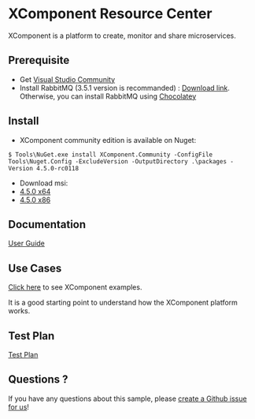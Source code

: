 # XComponent Resource Center

XComponent is a platform to create, monitor and share microservices.

## Prerequisite

* Get [Visual Studio Community](https://www.visualstudio.com/en-us/products/visual-studio-community-vs.aspx)
* Install RabbitMQ (3.5.1 version is recommanded) : [Download link](https://www.rabbitmq.com/releases/rabbitmq-server/v3.5.1/). Otherwise, you can install RabbitMQ using [Chocolatey](https://chocolatey.org/packages/rabbitmq)

## Install

* XComponent community edition is available on Nuget:
```
$ Tools\NuGet.exe install XComponent.Community -ConfigFile Tools\Nuget.Config -ExcludeVersion -OutputDirectory .\packages -Version 4.5.0-rc0118
```
* Download msi:
 * [4.5.0 x64](https://github.com/xcomponent/xcomponent/releases/download/4.5.0/XComponentCommunity-4.5.0-G8_x64.msi)
 * [4.5.0 x86](https://github.com/xcomponent/xcomponent/releases/download/4.5.0/XComponentCommunity-4.5.0-G8_x86.msi)

## Documentation

[User Guide](Documentation/README.md)

## Use Cases

[Click here](Examples) to see XComponent examples.

It is a good starting point to understand how the XComponent platform works.

## Test Plan

[Test Plan](TestPlan/README.md)

## Questions ?

If you have any questions about this sample, please [create a Github issue for us](https://github.com/xcomponent/xcomponent/issues)!


